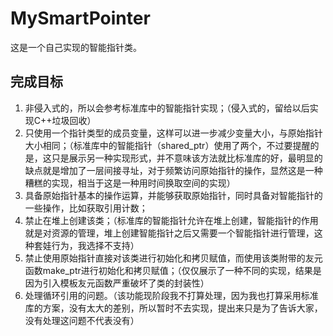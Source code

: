 # MySmartPointer
这是一个自己实现的智能指针类。
## 完成目标
1. 非侵入式的，所以会参考标准库中的智能指针实现；（侵入式的，留给以后实现C++垃圾回收）
2. 只使用一个指针类型的成员变量，这样可以进一步减少变量大小，与原始指针大小相同；（标准库中的智能指针（shared_ptr）使用了两个，不过要提醒的是，这只是展示另一种实现形式，并不意味该方法就比标准库的好，最明显的缺点就是增加了一层间接寻址，对于频繁访问原始指针的操作，显然这是一种糟糕的实现，相当于这是一种用时间换取空间的实现）
3. 具备原始指针基本的操作运算，并能够获取原始指针，同时具备对智能指针的一些操作，比如获取引用计数；
4. 禁止在堆上创建该类；（标准库的智能指针允许在堆上创建，智能指针的作用就是对资源的管理，堆上创建智能指针之后又需要一个智能指针进行管理，这种套娃行为，我选择不支持）
5. 禁止使用原始指针直接对该类进行初始化和拷贝赋值，而使用该类附带的友元函数make_ptr进行初始化和拷贝赋值；（仅仅展示了一种不同的实现，结果是因为引入模板友元函数严重破坏了类的封装性）
6. 处理循环引用的问题。（该功能现阶段我不打算处理，因为我也打算采用标准库的方案，没有太大的差别，所以暂时不去实现，提出来只是为了告诉大家，没有处理这问题不代表没有）
